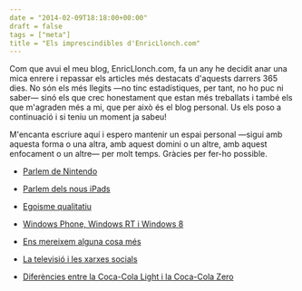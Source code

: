 ```yaml
---
date = "2014-02-09T18:18:00+00:00"
draft = false
tags = ["meta"]
title = "Els imprescindibles d'EnricLlonch.com"
---
```

Com que avui el meu blog, EnricLlonch.com, fa un any he decidit anar una mica enrere i repassar els articles més destacats d'aquests darrers 365 dies. No són els més llegits —no tinc estadístiques, per tant, no ho puc ni saber— sinó els que crec honestament que estan més treballats i també els que m'agraden més a mi, que per això és el blog personal. Us els poso a continuació i si teniu un moment ja sabeu! 

M'encanta escriure aquí i espero mantenir un espai personal —sigui amb aquesta forma o una altra, amb aquest domini o un altre, amb aquest enfocament o un altre— per molt temps. Gràcies per fer-ho possible.

- [Parlem de Nintendo](http://enricllonch.com/post/71001889058/parlem-de-nintendo)

- [Parlem dels nous iPads](http://enricllonch.com/post/65891594134/parlem-dels-nous-ipads)

- [Egoisme qualitatiu](http://enricllonch.com/post/65544102273/egoisme-qualitatiu)

- [Windows Phone, Windows RT i Windows 8](http://enricllonch.com/post/60649573609/windows-phone-windows-rt-i-windows-8)

- [Ens mereixem alguna cosa més](http://enricllonch.com/post/59755208866/ens-mereixem-alguna-cosa-mes)

- [La televisió i les xarxes socials](http://enricllonch.com/post/50332409411/la-televisio-i-les-xarxes-socials)

- [Diferències entre la Coca-Cola Light i la Coca-Cola Zero](http://enricllonch.com/post/46747675522/diferencies-entre-la-coca-cola-light-i-la-coca-cola)